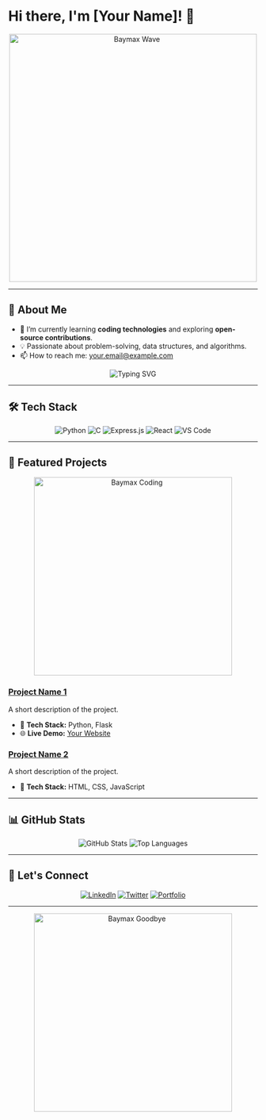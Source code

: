 # Hi there, I'm [Your Name]! 👋

<p align="center">
  <img src="https://media.giphy.com/media/fXs1fCH24UwFU/giphy.gif" alt="Baymax Wave" width="500px">
</p>

---

## 🌟 About Me
- 🌱 I’m currently learning **coding technologies** and exploring **open-source contributions**.
- 💡 Passionate about problem-solving, data structures, and algorithms.
- 📫 How to reach me: [your.email@example.com](mailto:your.email@example.com)

<p align="center">
  <img src="https://readme-typing-svg.demolab.com?font=Fira+Code&size=24&pause=1000&color=F7567C&center=true&width=435&lines=Welcome+to+my+GitHub!+🚀;I'm+a+passionate+learner!+📚;Let's+collaborate+on+Open+Source!+🤝" alt="Typing SVG" />
</p>

---

## 🛠️ Tech Stack
<p align="center">
  <img src="https://img.shields.io/badge/Python-3776AB?style=flat-square&logo=python&logoColor=white" alt="Python">
  <img src="https://img.shields.io/badge/C-A8B9CC?style=flat-square&logo=c&logoColor=white" alt="C">
  <img src="https://img.shields.io/badge/Express.js-404D59?style=flat-square" alt="Express.js">
  <img src="https://img.shields.io/badge/React-61DAFB?style=flat-square&logo=react&logoColor=white" alt="React">
  <img src="https://img.shields.io/badge/VS%20Code-007ACC?style=flat-square&logo=visual-studio-code&logoColor=white" alt="VS Code">
</p>

---

## 🌟 Featured Projects
<p align="center">
  <img src="https://media.giphy.com/media/L0KZau5d45zi4bXn7i/giphy.gif" alt="Baymax Coding" width="400px">
</p>

### [Project Name 1](https://github.com/your-username/project-name)
A short description of the project.
- 🔧 **Tech Stack:** Python, Flask
- 🌐 **Live Demo:** [Your Website](https://your-website.com)

### [Project Name 2](https://github.com/your-username/project-name)
A short description of the project.
- 🔧 **Tech Stack:** HTML, CSS, JavaScript

---

## 📊 GitHub Stats
<p align="center">
  <img src="https://github-readme-stats.vercel.app/api?username=your-username&show_icons=true&theme=tokyonight" alt="GitHub Stats" />
  <img src="https://github-readme-stats.vercel.app/api/top-langs/?username=your-username&layout=compact&theme=tokyonight" alt="Top Languages" />
</p>

---

## 🤝 Let's Connect
<p align="center">
  <a href="https://www.linkedin.com/in/your-username"><img src="https://img.shields.io/badge/LinkedIn-blue?style=flat-square&logo=linkedin&logoColor=white" alt="LinkedIn"></a>
  <a href="https://twitter.com/your-username"><img src="https://img.shields.io/badge/Twitter-blue?style=flat-square&logo=twitter&logoColor=white" alt="Twitter"></a>
  <a href="https://your-portfolio-link.com"><img src="https://img.shields.io/badge/Portfolio-red?style=flat-square&logo=firefox&logoColor=white" alt="Portfolio"></a>
</p>

---

<p align="center">
  <img src="https://media.giphy.com/media/dZelUt8gRkSXY/giphy.gif" alt="Baymax Goodbye" width="400px">
</p>
